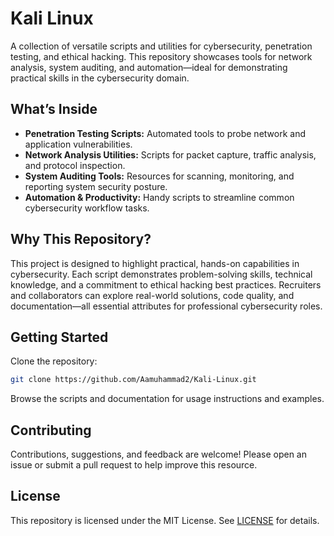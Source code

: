 # Kali Linux

A collection of versatile scripts and utilities for cybersecurity, penetration testing, and ethical hacking. This repository showcases tools for network analysis, system auditing, and automation—ideal for demonstrating practical skills in the cybersecurity domain.

## What’s Inside

- **Penetration Testing Scripts:** Automated tools to probe network and application vulnerabilities.
- **Network Analysis Utilities:** Scripts for packet capture, traffic analysis, and protocol inspection.
- **System Auditing Tools:** Resources for scanning, monitoring, and reporting system security posture.
- **Automation & Productivity:** Handy scripts to streamline common cybersecurity workflow tasks.

## Why This Repository?

This project is designed to highlight practical, hands-on capabilities in cybersecurity. Each script demonstrates problem-solving skills, technical knowledge, and a commitment to ethical hacking best practices. Recruiters and collaborators can explore real-world solutions, code quality, and documentation—all essential attributes for professional cybersecurity roles.

## Getting Started

Clone the repository:
```bash
git clone https://github.com/Aamuhammad2/Kali-Linux.git
```

Browse the scripts and documentation for usage instructions and examples.

## Contributing

Contributions, suggestions, and feedback are welcome! Please open an issue or submit a pull request to help improve this resource.

## License

This repository is licensed under the MIT License. See [LICENSE](LICENSE) for details.

